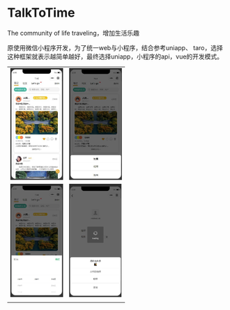 # TalkToTime
The community of life traveling，增加生活乐趣

原使用微信小程序开发，为了统一web与小程序，结合参考uniapp、 taro，选择这种框架就表示越简单越好，最终选择uniapp，小程序的api，vue的开发模式。

|                                                              |                                                              |
| ------------------------------------------------------------ | ------------------------------------------------------------ |
| <img src="README.assets/image-20220801223722279.jpg" alt="image-20220801223722279" style="zoom: 33%;" /> | <img src="README.assets/image-20220801223811030.jpg" alt="image-20220801223811030" style="zoom: 33%;" /> |
| <img src="README.assets/image-20220801223903650.jpg" alt="image-20220801223903650" style="zoom:33%;" /> | <img src="README.assets/image-20220801223936510.jpg" alt="image-20220801223936510" style="zoom:33%;" /> |
|                                                              |                                                              |